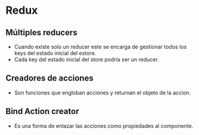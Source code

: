 # Redux

## Múltiples reducers

* Cuando existe solo un reducer este se encarga de gestionar todos los keys del estado inicial del estore.
* Cada key del estado inicial del store podría ser un reducer.

## Creadores de acciones

* Son funciones que engloban acciones y returnan el objeto de la accion.

## Bind Action creator

* Es una forma de enlazar las acciones como propiedades al componente.

